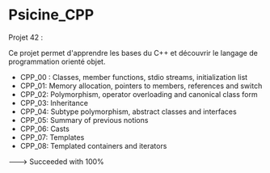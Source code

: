# Psicine_CPP
Projet 42 :

Ce projet permet d'apprendre les bases du C++ et découvrir le langage de programmation orienté objet.
* CPP_00 : Classes, member functions, stdio streams, initialization list
* CPP_01: Memory allocation, pointers to members, references and switch
* CPP_02: Polymorphism, operator overloading and canonical class form
* CPP_03: Inheritance
* CPP_04: Subtype polymorphism, abstract classes and interfaces
* CPP_05: Summary of previous notions
* CPP_06: Casts
* CPP_07: Templates
* CPP_08: Templated containers and iterators

---> Succeeded with 100%
